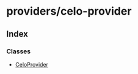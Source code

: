 # providers/celo-provider

## Index

### Classes

* [CeloProvider](../classes/_providers_celo_provider_.celoprovider.md)

